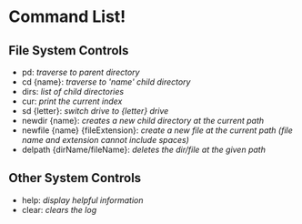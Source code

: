 # Command List!

## **File System Controls**
- pd: *traverse to parent directory*
- cd {name}: *traverse to 'name' child directory*
- dirs: *list of child directories*
- cur: *print the current index*
- sd {letter}: *switch drive to {letter} drive*
- newdir {name}: *creates a new child directory at the current path*
- newfile {name} {fileExtension}: *create a new file at the current path (file name and extension cannot include spaces)*
- delpath {dirName/fileName}: *deletes the dir/file at the given path*

## **Other System Controls**
- help: *display helpful information*
- clear: *clears the log*
